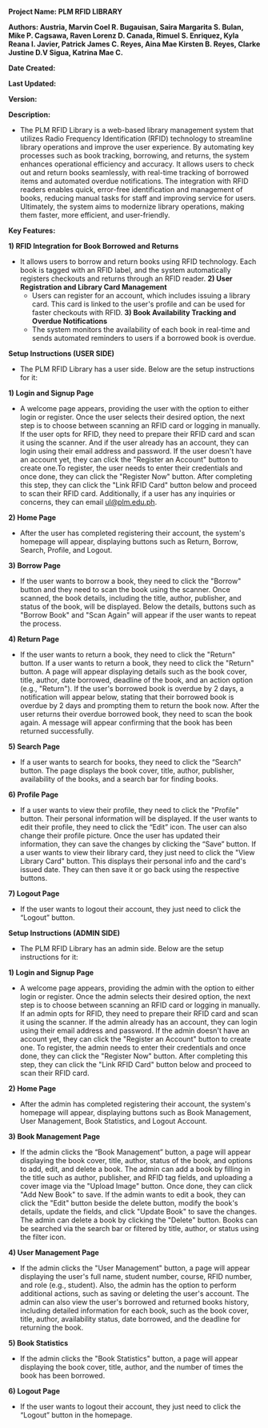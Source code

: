 **Project Name: PLM RFID LIBRARY**

**Authors: 
          Austria, Marvin Coel R.
          Bugauisan, Saira Margarita S.
          Bulan, Mike P.
          Cagsawa, Raven Lorenz D.
          Canada, Rimuel S.
          Enriquez, Kyla Reana I.
          Javier, Patrick James C.
          Reyes, Aina Mae Kirsten B.
          Reyes, Clarke Justine D.V
          Sigua, Katrina Mae C.**

**Date Created:**

**Last Updated:**

**Version:**

**Description:** 
- The PLM RFID Library is a web-based library management system that utilizes Radio Frequency Identification (RFID) technology to streamline library operations and improve the user experience. By automating key processes such as book tracking, borrowing, and returns, the system enhances operational efficiency and accuracy. It allows users to check out and return books seamlessly, with real-time tracking of borrowed items and automated overdue notifications. The integration with RFID readers enables quick, error-free identification and management of books, reducing manual tasks for staff and improving service for users. Ultimately, the system aims to modernize library operations, making them faster, more efficient, and user-friendly.

**Key Features:**

**1) RFID Integration for Book Borrowed and Returns** 
- It allows users to borrow and return books using RFID technology. Each book is tagged with an RFID label, and the system automatically registers checkouts and returns through an RFID reader.
**2) User Registration and Library Card Management**
  - Users can register for an account, which includes issuing a library card. This card is linked to the user's profile and can be used for faster checkouts with RFID.
**3) Book Availability Tracking and Overdue Notifications**
  - The system monitors the availability of each book in real-time and sends automated reminders to users if a borrowed book is overdue.












**Setup Instructions (USER SIDE)**
- The PLM RFID Library has a user side. Below are the setup instructions for it:

**1) Login and Signup Page** 
- A welcome page appears, providing the user with the option to either login or register. Once the user selects their desired option, the next step is to choose between scanning an RFID card or logging in manually. 
If the user opts for RFID, they need to prepare their RFID card and scan it using the scanner. And if the user already has an account, they can login using their email address and password. If the user doesn't have an account yet, 
they can click the "Register an Account" button to create one.To register, the user needs to enter their credentials and once done, they can click the "Register Now" button. After completing this step, they can click the "Link RFID Card" button below 
and proceed to scan their RFID card. Additionally, if a user has any inquiries or concerns, they can email ul@plm.edu.ph.

**2) Home Page** 
- After the user has completed registering their account, the system's homepage will appear, displaying buttons such as Return, Borrow, Search, Profile, and Logout.

**3) Borrow Page**
- If the user wants to borrow a book, they need to click the "Borrow" button and they need to scan the book using the scanner. Once scanned, the book details, including the title, author, publisher, and status of the book, will be displayed. 
Below the details, buttons such as "Borrow Book" and "Scan Again" will appear if the user wants to repeat the process.

**4) Return Page**
- If the user wants to return a book, they need to click the "Return" button. If a user wants to return a book, they need to click the "Return" button. A page will appear displaying details such as the book cover, title, author, date borrowed, 
deadline of the book, and an action option (e.g., "Return"). If the user's borrowed book is overdue by 2 days, a notification will appear below, stating that their borrowed book is overdue by 2 days and prompting them to return the book now.
After the user returns their overdue borrowed book, they need to scan the book again. A message will appear confirming that the book has been returned successfully.

**5) Search Page**
- If a user wants to search for books, they need to click the “Search” button. The page displays the book cover, title, author, publisher, availability of the books, and a search bar for finding books.

**6) Profile Page**
- If a user wants to view their profile, they need to click the "Profile" button. Their personal information will be displayed. If the user wants to edit their profile, they need to click the “Edit” icon. 
The user can also change their profile picture. Once the user has updated their information, they can save the changes by clicking the “Save” button. If a user wants to view their library card, they just need to click the "View Library Card" button. 
This displays their personal info and the card's issued date. They can then save it or go back using the respective buttons.

**7) Logout Page**
- If the user wants to logout their account, they just need to click the “Logout” button.


**Setup Instructions (ADMIN SIDE)**
- The PLM RFID Library has an admin side. Below are the setup instructions for it:

**1) Login and Signup Page**
- A welcome page appears, providing the admin with the option to either login or register. Once the admin selects their desired option, the next step is to choose between scanning an RFID card or logging in manually. If an admin opts for RFID,
they need to prepare their RFID card and scan it using the scanner. If the admin already has an account, they can login using their email address and password. If the admin doesn't have an account yet, they can click the "Register an Account" button to create one.
To register, the admin needs to enter their credentials and once done, they can click the "Register Now" button. After completing this step, they can click the "Link RFID Card" button below and proceed to scan their RFID card. 

**2) Home Page**
- After the admin has completed registering their account, the system's homepage will appear, displaying buttons such as Book Management, User Management, Book Statistics, and Logout Account.

**3) Book Management Page**
- If the admin clicks the “Book Management” button, a page will appear displaying the book cover, title, author, status of the book, and options to add, edit, and delete a book. The admin can add a book by filling in the title such as author, publisher,
and RFID tag fields, and uploading a cover image via the "Upload Image" button. Once done, they can click "Add New Book" to save. If the admin wants to edit a book, they can click the "Edit" button beside the delete button, modify the book's details,
update the fields, and click "Update Book" to save the changes. The admin can delete a book by clicking the "Delete" button. Books can be searched via the search bar or filtered by title, author, or status using the filter icon.

**4) User Management Page**
- If the admin clicks the "User Management" button, a page will appear displaying the user's full name, student number, course, RFID number, and role (e.g., student). Also, the admin has the option to perform additional actions, such as saving or deleting the user's account.
The admin can also view the user's borrowed and returned books history, including detailed information for each book, such as the book cover, title, author, availability status, date borrowed, and the deadline for returning the book.

**5) Book Statistics**
- If the admin clicks the "Book Statistics" button, a page will appear displaying the book cover, title, author, and the number of times the book has been borrowed.

**6) Logout Page**
- If the user wants to logout their account, they just need to click the “Logout” button in the homepage.




  







